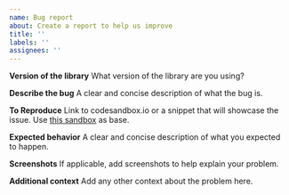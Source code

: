 ```yaml
---
name: Bug report
about: Create a report to help us improve
title: ''
labels: ''
assignees: ''
---
```


**Version of the library**
What version of the library are you using?

**Describe the bug**
A clear and concise description of what the bug is.

**To Reproduce**
Link to codesandbox.io or a snippet that will showcase the issue. Use [this sandbox](https://codesandbox.io/p/sandbox/gtcmdy) as base.

**Expected behavior**
A clear and concise description of what you expected to happen.

**Screenshots**
If applicable, add screenshots to help explain your problem.

**Additional context**
Add any other context about the problem here.
